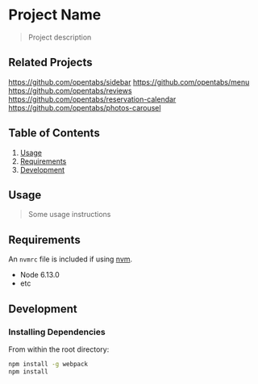 # Project Name

> Project description

## Related Projects

https://github.com/opentabs/sidebar
https://github.com/opentabs/menu
https://github.com/opentabs/reviews
https://github.com/opentabs/reservation-calendar
https://github.com/opentabs/photos-carousel

## Table of Contents

1. [Usage](#Usage)
1. [Requirements](#requirements)
1. [Development](#development)

## Usage

> Some usage instructions

## Requirements

An `nvmrc` file is included if using [nvm](https://github.com/creationix/nvm).

- Node 6.13.0
- etc

## Development

### Installing Dependencies

From within the root directory:

```sh
npm install -g webpack
npm install
```

